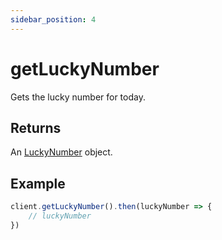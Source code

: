 ```yaml
---
sidebar_position: 4
---
```


# getLuckyNumber

Gets the lucky number for today.

## Returns

An [LuckyNumber](../models/lucky_number) object.

## Example

```js
client.getLuckyNumber().then(luckyNumber => {
    // luckyNumber
})
```